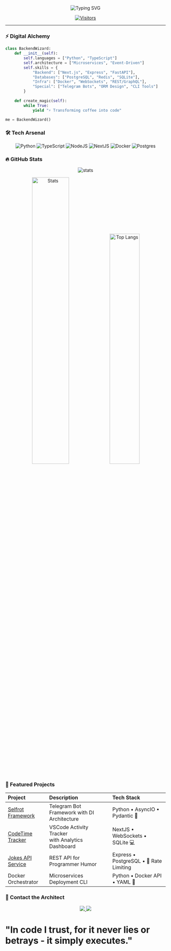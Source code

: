 <div align="center">
  <img src="https://readme-typing-svg.herokuapp.com?font=Fira+Code&pause=1000&color=FFD700&center=true&vCenter=true&width=435&lines=Self Topic;Backecd Developer;Кто прочитал тот лох" alt="Typing SVG" />
  
  [![Visitors](https://komarev.com/ghpvc/?username=SelfTopic&label=PROFILE+VIEWS&color=0e75b6&style=flat)](https://github.com/SelfTopic)
</div>

---

### ⚡ Digital Alchemy
```python
class BackendWizard:
    def __init__(self):
        self.languages = ["Python", "TypeScript"]
        self.architecture = ["Microservices", "Event-Driven"]
        self.skills = {
            "Backend": ["Next.js", "Express", "FastAPI"],
            "Databases": ["PostgreSQL", "Redis", "SQLite"],
            "Infra": ["Docker", "WebSockets", "REST/GraphQL"],
            "Special": ["Telegram Bots", "ORM Design", "CLI Tools"]
        }
    
    def create_magic(self):
        while True:
            yield "⚡ Transforming coffee into code"

me = BackendWizard()
```
### 🛠️ Tech Arsenal
<p align="center"> <img src="https://img.shields.io/badge/python-3670A0?style=for-the-badge&logo=python&logoColor=ffdd54" alt="Python"> <img src="https://img.shields.io/badge/typescript-%23007ACC.svg?style=for-the-badge&logo=typescript&logoColor=white" alt="TypeScript"> <img src="https://img.shields.io/badge/node.js-6DA55F?style=for-the-badge&logo=node.js&logoColor=white" alt="NodeJS"> <img src="https://img.shields.io/badge/Next-black?style=for-the-badge&logo=next.js&logoColor=white" alt="NextJS"> <img src="https://img.shields.io/badge/docker-%230db7ed.svg?style=for-the-badge&logo=docker&logoColor=white" alt="Docker"> <img src="https://img.shields.io/badge/postgres-%23316192.svg?style=for-the-badge&logo=postgresql&logoColor=white" alt="Postgres"> </p>


### 🔥 GitHub Stats
<div align="center">
<img src="https://streak-stats.demolab.com/?user=SelfTopic&theme=radical&border_radius=12" alt="stats">

<img src="https://github-readme-stats.vercel.app/api?username=SelfTopic&show_icons=true&theme=radical" alt="Stats" width="48%"> <img src="https://github-readme-stats.vercel.app/api/top-langs/?username=SelfTopic&layout=compact&theme=radical" alt="Top Langs" width="43%">
</div>

### 🚀 Featured Projects

| Project             | Description                                          | Tech Stack                     |
| :------------------ | :--------------------------------------------------- | :----------------------------- |
| [Selfrot Framework](https://github.com/SelfTopic/selfrotgram) | Telegram Bot Framework with DI Architecture | Python • AsyncIO • Pydantic 🐍 |
| [CodeTime Tracker](https://github.com/SelfTopic/vscode-timer-extension) | VSCode Activity Tracker<br>with Analytics Dashboard | NextJS • WebSockets • SQLite 💻 |
| [Jokes API Service](https://github.com/SelfTopic/joke_api_express) | REST API for Programmer Humor | Express • PostgreSQL • 🚦 Rate Limiting |
| Docker Orchestrator | Microservices Deployment CLI | Python • Docker API • YAML 🐳 |

### 📮 Contact the Architect
<p align="center"> <a href="https://t.me/Self_topic" target="_blank"> <img src="https://img.shields.io/badge/Telegram-2CA5E0?style=for-the-badge&logo=telegram&logoColor=white"> </a> <a href="mailto:dmitry@syntaxfortress.com"> <img src="https://img.shields.io/badge/Gmail-D14836?style=for-the-badge&logo=gmail&logoColor=white"> </a> 


<h1>"In code I trust, for it never lies or betrays - it simply executes."</h1>